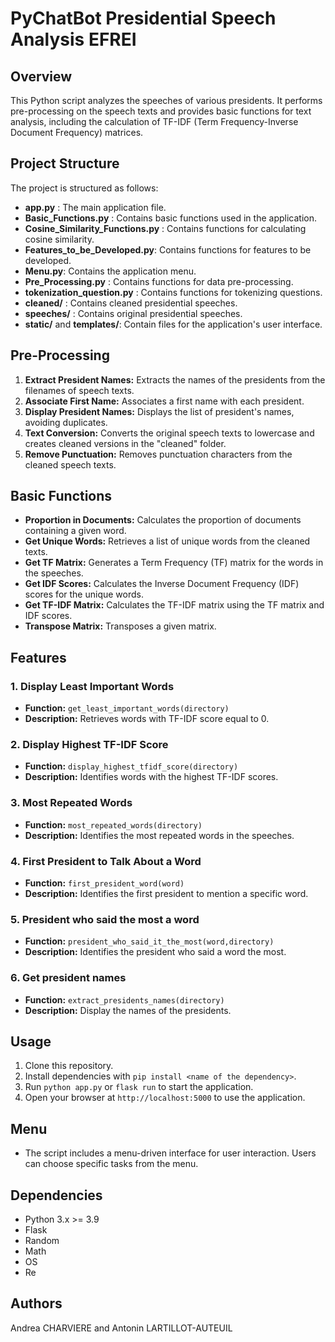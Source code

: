 # PyChatBot Presidential Speech Analysis EFREI

## Overview

This Python script analyzes the speeches of various presidents. It performs pre-processing on the speech texts and provides basic functions for text analysis, including the calculation of TF-IDF (Term Frequency-Inverse Document Frequency) matrices.

## Project Structure

The project is structured as follows:

- **app.py** : The main application file.
- **Basic_Functions.py** : Contains basic functions used in the application.
- **Cosine_Similarity_Functions.py** : Contains functions for calculating cosine similarity.
- **Features_to_be_Developed.py**: Contains functions for features to be developed.
- **Menu.py**: Contains the application menu.
- **Pre_Processing.py** : Contains functions for data pre-processing.
- **tokenization_question.py** : Contains functions for tokenizing questions.
- **cleaned/** : Contains cleaned presidential speeches.
- **speeches/** : Contains original presidential speeches.
- **static/** and **templates/**: Contain files for the application's user interface.

## Pre-Processing

1. **Extract President Names:** Extracts the names of the presidents from the filenames of speech texts.
2. **Associate First Name:** Associates a first name with each president.
3. **Display President Names:** Displays the list of president's names, avoiding duplicates.
4. **Text Conversion:** Converts the original speech texts to lowercase and creates cleaned versions in the "cleaned" folder.
5. **Remove Punctuation:** Removes punctuation characters from the cleaned speech texts.

## Basic Functions

- **Proportion in Documents:** Calculates the proportion of documents containing a given word.
- **Get Unique Words:** Retrieves a list of unique words from the cleaned texts.
- **Get TF Matrix:** Generates a Term Frequency (TF) matrix for the words in the speeches.
- **Get IDF Scores:** Calculates the Inverse Document Frequency (IDF) scores for the unique words.
- **Get TF-IDF Matrix:** Calculates the TF-IDF matrix using the TF matrix and IDF scores.
- **Transpose Matrix:** Transposes a given matrix.

## Features

### 1. Display Least Important Words

- **Function:** `get_least_important_words(directory)`
- **Description:** Retrieves words with TF-IDF score equal to 0.

### 2. Display Highest TF-IDF Score

- **Function:** `display_highest_tfidf_score(directory)`
- **Description:** Identifies words with the highest TF-IDF scores.

### 3. Most Repeated Words

- **Function:** `most_repeated_words(directory)`
- **Description:** Identifies the most repeated words in the speeches.

### 4. First President to Talk About a Word

- **Function:** `first_president_word(word)`
- **Description:** Identifies the first president to mention a specific word.

### 5. President who said the most a word

- **Function:** `president_who_said_it_the_most(word,directory)`
- **Description:** Identifies the president who said a word the most.

### 6. Get president names

- **Function:** `extract_presidents_names(directory)`
- **Description:** Display the names of the presidents.

## Usage

1. Clone this repository.
2. Install dependencies with `pip install <name of the dependency>`.
3. Run `python app.py` or `flask run` to start the application.
4. Open your browser at `http://localhost:5000` to use the application.

## Menu

- The script includes a menu-driven interface for user interaction. Users can choose specific tasks from the menu.

## Dependencies

- Python 3.x >= 3.9
- Flask
- Random
- Math
- OS
- Re

## Authors

Andrea CHARVIERE and Antonin LARTILLOT-AUTEUIL
